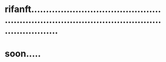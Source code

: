 # rifanft...................................................................................................................
# soon.....
